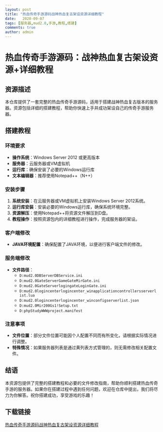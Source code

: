 ```yaml
---
layout: post
title: "热血传奇手游源码战神热血复古架设资源详细教程"
date:   2020-09-07
tags: [服务器,mud2.0,手游,教程,搭建]
comments: true
author: admin
---
```

# 热血传奇手游源码：战神热血复古架设资源+详细教程

## 资源描述
本仓库提供了一套完整的热血传奇手游源码，适用于搭建战神热血复古版本的服务器。资源包括详细的搭建教程，帮助你快速上手并成功架设自己的传奇手游服务器。

## 搭建教程
### 环境要求
- **操作系统**：Windows Server 2012 或更高版本
- **服务器**：云服务器或VM虚拟机
- **运行库**：确保安装了必要的Windows运行库
- **文本编辑器**：推荐使用Notepad++（N++）

### 安装步骤
1. **系统安装**：在云服务器或VM虚拟机上安装Windows Server 2012系统。
2. **运行库安装**：安装必要的Windows运行库，确保系统环境完整。
3. **资源解压**：使用Notepad++将资源文件解压到D盘。
4. **教程操作**：按照资源包内的详细教程进行操作，完成服务器的架设。

### 客户端修改
- **JAVA环境配置**：确保配置了JAVA环境，以便进行客户端文件的修改。

### 服务端修改
- **文件路径**：
  - `D:mud2.0DBServerDBService.ini`
  - `D:mud2.0GateServerGameGateMirGate.ini`
  - `D:mud2.0GateServerlogingateLoginGate.ini`
  - `D:mud2.0logincenterlogincenter_winapplicationcontrollersserverlist.lua`
  - `D:mud2.0logincenterlogincenter_winconfigserverlist.json`
  - `D:mud2.0Mir200Gs1!Setup.txt`
  - `D:phpStudyWWWproject.manifest`

### 注意事项
- **文件位置**：部分文件位置可能因个人配置不同而有所变化，请根据实际情况进行调整。
- **特殊情况**：如果服务器列表是通过黄列表方式管理的，则无需修改相关配置文件。

## 结语
本资源包提供了完整的搭建教程和必要的文件修改指南，帮助你顺利搭建热血传奇手游的服务器。如果你在搭建过程中遇到任何问题，欢迎在仓库中提出，我们将尽力为你解答。祝你搭建成功，享受游戏的乐趣！

## 下载链接

[热血传奇手游源码战神热血复古架设资源详细教程](https://pan.quark.cn/s/23d566709ef5)